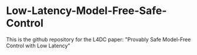 # Low-Latency-Model-Free-Safe-Control

This is the github repository for the L4DC paper: "Provably Safe Model-Free Control with Low Latency"
